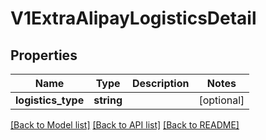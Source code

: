 # V1ExtraAlipayLogisticsDetail

## Properties
Name | Type | Description | Notes
------------ | ------------- | ------------- | -------------
**logistics_type** | **string** |  | [optional] 

[[Back to Model list]](../README.md#documentation-for-models) [[Back to API list]](../README.md#documentation-for-api-endpoints) [[Back to README]](../README.md)


